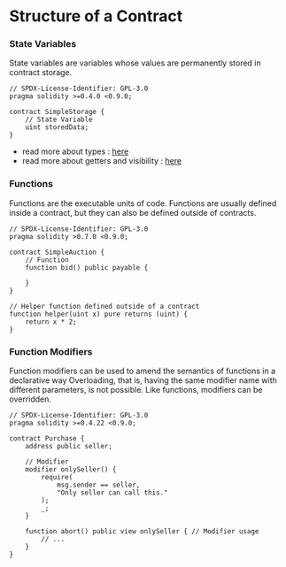 # Structure of a Contract

### State Variables

State variables are variables whose values are permanently stored in contract storage.
```sol
// SPDX-License-Identifier: GPL-3.0
pragma solidity >=0.4.0 <0.9.0;

contract SimpleStorage {
    // State Variable
    uint storedData; 
}
```

- read more about types : [here](https://docs.soliditylang.org/en/v0.8.1/types.html#types)
- read more about getters and visibility : [here](https://docs.soliditylang.org/en/v0.8.1/contracts.html#visibility-and-getters)


### Functions
Functions are the executable units of code. Functions are usually defined inside a contract, but they can also be defined outside of contracts.
```sol
// SPDX-License-Identifier: GPL-3.0
pragma solidity >0.7.0 <0.9.0;

contract SimpleAuction {
    // Function
    function bid() public payable { 
        
    }
}

// Helper function defined outside of a contract
function helper(uint x) pure returns (uint) {
    return x * 2;
}
```

### Function Modifiers
Function modifiers can be used to amend the semantics of functions in a declarative way
Overloading, that is, having the same modifier name with different parameters, is not possible.
Like functions, modifiers can be overridden.

```sol
// SPDX-License-Identifier: GPL-3.0
pragma solidity >=0.4.22 <0.9.0;

contract Purchase {
    address public seller;

    // Modifier
    modifier onlySeller() {
        require(
            msg.sender == seller,
            "Only seller can call this."
        );
        _;
    }

    function abort() public view onlySeller { // Modifier usage
        // ...
    }
}
```